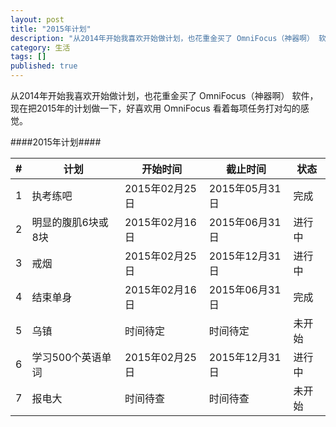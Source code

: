 ```yaml
---
layout: post
title: "2015年计划"
description: "从2014年开始我喜欢开始做计划，也花重金买了 OmniFocus（神器啊） 软件，现在把2015年的计划做一下，好喜欢用 OmniFocus 看着每项任务打对勾的感觉。"
category: 生活
tags: []
published: true
---
```


从2014年开始我喜欢开始做计划，也花重金买了 OmniFocus（神器啊） 软件，现在把2015年的计划做一下，好喜欢用 OmniFocus 看着每项任务打对勾的感觉。

####2015年计划####

<table class="table table-bordered table-hover">
	<thead>
		<tr>
			<th>#</th>
			<th>计划</th>
			<th>开始时间</th>
			<th>截止时间</th>
			<th>状态</th>
		</tr>
	</thead>
	<tbody>
		<tr>
			<td>1</td>
			<td>执考练吧</td>
			<td>2015年02月25日</td>
			<td>2015年05月31日</td>
			<td>完成</td>
		</tr>
		<tr>
			<td>2</td>
			<td>明显的腹肌6块或8块</td>
			<td>2015年02月16日</td>
			<td>2015年06月31日</td>
			<td>进行中</td>
		</tr>
		<tr>
			<td>3</td>
			<td>戒烟</td>
			<td>2015年02月25日</td>
			<td>2015年12月31日</td>
			<td>进行中</td>
		</tr>
		<tr>
			<td>4</td>
			<td>结束单身</td>
			<td>2015年02月16日</td>
			<td>2015年06月31日</td>
			<td>完成</td>
		</tr>
		<tr>
			<td>5</td>
			<td>乌镇</td>
			<td>时间待定</td>
			<td>时间待定</td>
			<td>未开始</td>
		</tr>
		<tr>
			<td>6</td>
			<td>学习500个英语单词</td>
			<td>2015年02月25日</td>
			<td>2015年12月31日</td>
			<td>进行中</td>
		</tr>
		<tr>
			<td>7</td>
			<td>报电大</td>
			<td>时间待查</td>
			<td>时间待查</td>
			<td>未开始</td>
		</tr>
	</tbody>
</table>